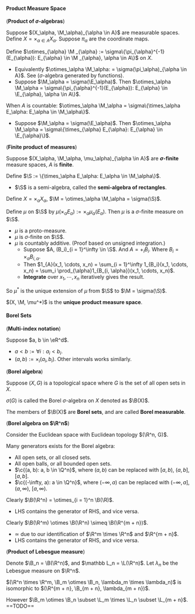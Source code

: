 #### Product Measure Space

(**Product of $\sigma$-algebras**)

Suppose $(X_\alpha, \M_\alpha)_{\alpha \in A}$ are measurable spaces. Define $X = \times_{\alpha \in A}X_\alpha$. Suppose $\pi_\alpha$ are the coordinate maps.

Define $\otimes_{\alpha} \M _{\alpha} := \sigma\{\pi_{\alpha}^{-1}(E_{\alpha}): E_{\alpha} \in \M _{\alpha}, \alpha \in A\}$ on $X$.

- Equivalently $\otimes_\alpha \M_\alpha: = \sigma(\pi_\alpha)_{\alpha \in A}$. See ($\sigma$-algebra generated by functions).
- Suppose $\M_\alpha = \sigma(\E_\alpha)$. Then $\otimes_\alpha \M_\alpha = \sigma\{\pi_{\alpha}^{-1}(E_{\alpha}): E_{\alpha} \in \E_{\alpha}, \alpha \in A\}$.

When $A$ is countable: $\otimes_\alpha \M_\alpha = \sigma\{\times_\alpha E_\alpha: E_\alpha \in \M_\alpha\}$.

- Suppose $\M_\alpha = \sigma(\E_\alpha)$. Then $\otimes_\alpha \M_\alpha = \sigma\{\times_{\alpha} E_{\alpha}: E_{\alpha} \in \E_{\alpha}\}$.

(**Finite product of measures**)

Suppose $(X_\alpha, \M_\alpha, \mu_\alpha)_{\alpha \in A}$ are **$\sigma$-finite** measure spaces, $A$ is **finite**.

Define $\S := \{\times_\alpha E_\alpha: E_\alpha \in \M_\alpha\}$.

- $\S$ is a semi-algebra, called the **semi-algebra of rectangles**.

Define $X = \times_\alpha X_\alpha$, $\M = \otimes_\alpha \M_\alpha = \sigma(\S)$.

Define $\mu$ on $\S$ by $\mu(\times_\alpha E_\alpha) := \times_\alpha \mu_\alpha(E_\alpha)$. Then $\mu$ is a $\sigma$-finite measure on $\S$.

- $\mu$ is a proto-measure.
- $\mu$ is $\sigma$-finite on $\S$.
- $\mu$ is countably additive. (Proof based on unsigned integration.)
  - Suppose $A, (B_i)_{i = 1}^\infty \in \S$. And $A = +_i B_i$. Where $B_{i} = \times_\alpha B_{i, \alpha}$.
  - Then $1_{A}(x_1, \cdots, x_n) = \sum_{i = 1}^\infty 1_{B_i}(x_1, \cdots, x_n) = \sum_i \prod_{\alpha}1_{B_{i, \alpha}}(x_1, \cdots, x_n)$.
  - **Integrate** over $x_1, \cdots, x_n$ iteratively gives the result.

So $\mu^*$ is the unique extension of $\mu$ from $\S$ to $\M = \sigma(\S)$.

$(X, \M, \mu^*)$ is the **unique product measure space**.

#### Borel Sets

(**Multi-index notation**)

Suppose $a, b \in \eR^d$.

- $a < b := \forall i: a_i < b_i$.
- $(a, b) := \times_i (a_i, b_i)$. Other intervals works similarly.

(**Borel algebra**)

Suppose $(X, G)$ is a topological space where $G$ is the set of all open sets in $X$.

$\sigma(G)$ is called the Borel $\sigma$-algebra on $X$ denoted as $\B(X)$.

The members of $\B(X)$ are **Borel sets**, and are called **Borel measurable**.

(**Borel algebra on $\R^n$**)

Consider the Euclidean space with Euclidean topology $(\R^n, G)$.

Many generators exists for the Borel algebra:

- All open sets, or all closed sets.
- All open balls, or all bounded open sets.
- $\c{(a, b): a, b \in \Q^n}$, where $(a, b)$ can be replaced with $[a, b)$, $(a, b]$, $[a, b]$.
- $\c{(-\infty, a): a \in \Q^n}$, where $(-\infty, a)$ can be replaced with $(-\infty, a]$, $(a, \infty)$, $[a, \infty)$.

Clearly $\B(\R^n) = \otimes_{i = 1}^n \B(\R)$.

- LHS contains the generator of RHS, and vice versa.

Clearly $\B(\R^m) \otimes \B(\R^n) \simeq \B(\R^{m + n})$.

- $\simeq$ due to our identification of $\R^m \times \R^n$ and $\R^{m + n}$.
- LHS contains the generator of RHS, and vice versa.

(**Product of Lebesgue measure**)

Denote $\B_n = \B(\R^n)$, and $\mathbb L_n = \L(\R^n)$. Let $\lambda_n$ be the Lebesgue measure on $\R^n$.

$(\R^n \times \R^m, \B_m \otimes \B_n, \lambda_m \times \lambda_n)$ is isomorphic to $(\R^{m + n}, \B_{m + n}, \lambda_{m + n})$.

However $\B_m \otimes \B_n \subset \L_m \times \L_n \subset \L_{m + n}$. ==TODO==

